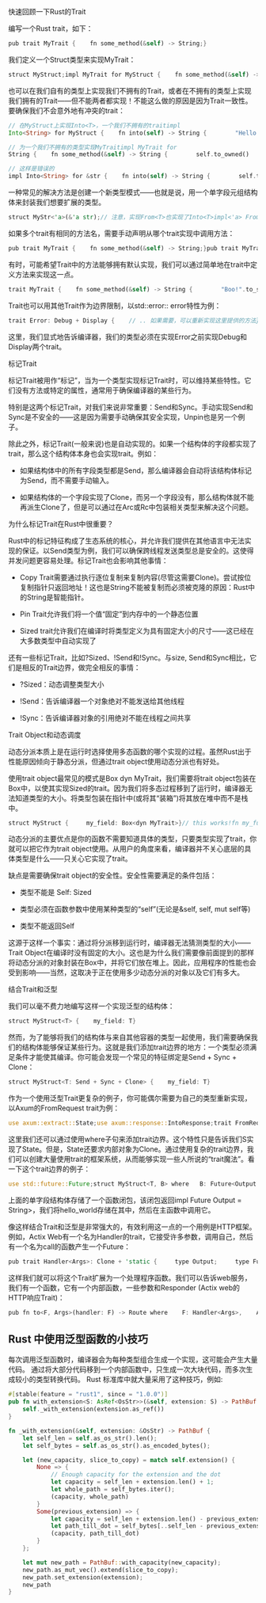 快速回顾一下Rust的Trait

编写一个Rust trait，如下：

```rust
pub trait MyTrait {    fn some_method(&self) -> String;}
```

  

我们定义一个Struct类型来实现MyTrait：

```rust
struct MyStruct;impl MyTrait for MyStruct {    fn some_method(&self) -> String {        "Hi from some_method!".to_string()    }}
```

  

也可以在我们自有的类型上实现我们不拥有的Trait，或者在不拥有的类型上实现我们拥有的Trait——但不能两者都实现！不能这么做的原因是因为Trait一致性。要确保我们不会意外地有冲突的trait：

```rust
// 在MyStruct上实现Into<T>，一个我们不拥有的traitimpl 
Into<String> for MyStruct {    fn into(self) -> String {        "Hello world!".to_string()    }}

// 为一个我们不拥有的类型实现MyTraitimpl MyTrait for 
String {    fn some_method(&self) -> String {        self.to_owned()    }}

// 这样是错误的
impl Into<String> for &str {    fn into(self) -> String {        self.to_owned()    }}
```

  

一种常见的解决方法是创建一个新类型模式——也就是说，用一个单字段元组结构体来封装我们想要扩展的类型。

```rust
struct MyStr<'a>(&'a str);// 注意，实现From<T>也实现了Into<T>impl<'a> From<MyStr<'a>> for String {    fn from(string: MyStr<'a>) -> String {        string.0.to_owned()    }}
```

  

如果多个trait有相同的方法名，需要手动声明从哪个trait实现中调用方法：

```rust
pub trait MyTrait {    fn some_method(&self) -> String;}pub trait MyTraitTwo {    fn some_method(&self) -> i32;}struct MyStruct;impl MyTrait for MyStruct {    fn some_method(&self) -> String {        "Hi from some_method!".to_string()    }}impl MyTraitTwo for MyStruct {    fn some_method(&self) -> i32 {        42    }}fn main() {    let my_struct = MyStruct;    println!("{}", MyTraitTwo::some_method(&my_struct));}
```

  

有时，可能希望Trait中的方法能够拥有默认实现，我们可以通过简单地在trait中定义方法来实现这一点。

```rust
trait MyTrait {    fn some_method(&self) -> String {        "Boo!".to_string()    }}
```

Trait也可以用其他Trait作为边界限制，以std::error:: error特性为例：

```rust
trait Error: Debug + Display {    // .. 如果需要，可以重新实现这里提供的方法}
```

这里，我们显式地告诉编译器，我们的类型必须在实现Error之前实现Debug和Display两个trait。

  

  

标记Trait

标记Trait被用作“标记”，当为一个类型实现标记Trait时，可以维持某些特性。它们没有方法或特定的属性，通常用于确保编译器的某些行为。

特别是这两个标记Trait，对我们来说非常重要：Send和Sync。手动实现Send和Sync是不安全的——这是因为需要手动确保其安全实现，Unpin也是另一个例子。

除此之外，标记Trait(一般来说)也是自动实现的。如果一个结构体的字段都实现了trait，那么这个结构体本身也会实现trait。例如：

- 如果结构体中的所有字段类型都是Send，那么编译器会自动将该结构体标记为Send，而不需要手动输入。
    
- 如果结构体的一个字段实现了Clone，而另一个字段没有，那么结构体就不能再派生Clone了，但是可以通过在Arc或Rc中包装相关类型来解决这个问题。
    

为什么标记Trait在Rust中很重要？

Rust中的标记特征构成了生态系统的核心，并允许我们提供在其他语言中无法实现的保证。以Send类型为例，我们可以确保跨线程发送类型总是安全的。这使得并发问题更容易处理。标记Trait也会影响其他事情：

- Copy Trait需要通过执行逐位复制来复制内容(尽管这需要Clone)。尝试按位复制指针只返回地址！这也是String不能被复制而必须被克隆的原因：Rust中的String是智能指针。
    
- Pin Trait允许我们将一个值“固定”到内存中的一个静态位置
    
- Sized trait允许我们在编译时将类型定义为具有固定大小的尺寸——这已经在大多数类型中自动实现了
    

还有一些标记Trait，比如?Sized、!Send和!Sync。与size, Send和Sync相比，它们是相反的Trait边界，做完全相反的事情：

- ?Sized：动态调整类型大小
    
- !Send：告诉编译器一个对象绝对不能发送给其他线程
    
- !Sync：告诉编译器对象的引用绝对不能在线程之间共享
    

Trait Object和动态调度

动态分派本质上是在运行时选择使用多态函数的哪个实现的过程。虽然Rust出于性能原因倾向于静态分派，但通过trait object使用动态分派也有好处。

使用trait object最常见的模式是Box dyn MyTrait，我们需要将trait object包装在Box中，以使其实现Sized的trait。因为我们将多态过程移到了运行时，编译器无法知道类型的大小。将类型包装在指针中(或将其“装箱”)将其放在堆中而不是栈中。

  

```rust
struct MyStruct {     my_field: Box<dyn MyTrait>}// this works!fn my_function(my_item: Box<dyn MyTrait>) {     // .. some code here}// this doesn't!fn my_function(my_item: dyn MyTrait) {     // .. some code here}trait MySizedTrait: Sized {    fn some_method(&self) -> String {        "Boo!".to_string()    }}// 由于大小限制而无法编译的非法结构体struct MyStruct {    my_field: Box<dyn MySizedTrait>}
```

动态分派的主要优点是你的函数不需要知道具体的类型，只要类型实现了trait，你就可以把它作为trait object使用。从用户的角度来看，编译器并不关心底层的具体类型是什么——只关心它实现了trait。

缺点是需要确保trait object的安全性。安全性需要满足的条件包括：

- 类型不能是 Self: Sized
    
- 类型必须在函数参数中使用某种类型的“self”(无论是&self, self, mut self等)
    
- 类型不能返回Self
    

这源于这样一个事实：通过将分派移到运行时，编译器无法猜测类型的大小——Trait Object在编译时没有固定的大小。这也是为什么我们需要像前面提到的那样将动态分派的对象封装在Box中，并将它们放在堆上。因此，应用程序的性能也会受到影响——当然，这取决于正在使用多少动态分派的对象以及它们有多大。

  

  

结合Trait和泛型

我们可以毫不费力地编写这样一个实现泛型的结构体：

```rust
struct MyStruct<T> {    my_field: T}
```

然而，为了能够将我们的结构体与来自其他容器的类型一起使用，我们需要确保我们的结构体能够保证某些行为。这就是我们添加trait边界的地方：一个类型必须满足条件才能使其编译。你可能会发现一个常见的特征绑定是Send + Sync + Clone：

```rust
struct MyStruct<T: Send + Sync + Clone> {    my_field: T}
```

作为一个使用泛型Trait更复杂的例子，你可能偶尔需要为自己的类型重新实现，以Axum的FromRequest trait为例：

```rust
use axum::extract::State;use axum::response::IntoResponse;trait FromRequest<S>   where S: State    {    type Rejection: IntoResponse;    fn from_request(r: Request, _state: S) -> Result<Self, Self::Rejection>;}
```

这里我们还可以通过使用where子句来添加trait边界。这个特性只是告诉我们S实现了State。但是，State还要求内部对象为Clone。通过使用复杂的trait边界，我们可以创建大量使用trait的框架系统，从而能够实现一些人所说的“trait魔法”。看一下这个trait边界的例子：

```rust
use std::future::Future;struct MyStruct<T, B> where   B: Future<Output = String>,   T: Fn() -> B{    my_field: T}#[tokio::main]async fn main() {    let my_struct = MyStruct { my_field: hello_world };    let my_future = (my_struct.my_field)();    println!("{:?}", my_future.await);}async fn hello_world() -> String {    "Hello world!".to_string()}
```

上面的单字段结构体存储了一个函数闭包，该闭包返回impl Future Output = String>，我们将hello_world存储在其中，然后在主函数中调用它。

像这样结合Trait和泛型是非常强大的，有效利用这一点的一个用例是HTTP框架。例如，Actix Web有一个名为Handler<Args>的trait，它接受许多参数，调用自己，然后有一个名为call的函数产生一个Future：

```rust
pub trait Handler<Args>: Clone + 'static {     type Output;     type Future: Future<Output = Self::Output>;     fn call(&self, args: Args) -> Self::Future;}
```

这样我们就可以将这个Trait扩展为一个处理程序函数。我们可以告诉web服务，我们有一个函数，它有一个内部函数，一些参数和Responder (Actix web的HTTP响应Trait)：

```rust
pub fn to<F, Args>(handler: F) -> Route where    F: Handler<Args>,    Args: FromRequest + 'static,    F::Output: Responder + 'static {    // .. the actual function  code here}
```

## Rust 中使用泛型函数的小技巧

每次调用泛型函数时，编译器会为每种类型组合生成一个实现，这可能会产生大量代码。
通过将大部分代码移到一个内部函数中，只生成一次大块代码，而多次生成较小的类型转换代码。
Rust 标准库中就大量采用了这种技巧，例如:

```rust
#[stable(feature = "rust1", since = "1.0.0")]
pub fn with_extension<S: AsRef<OsStr>>(&self, extension: S) -> PathBuf {
    self._with_extension(extension.as_ref())
}

fn _with_extension(&self, extension: &OsStr) -> PathBuf {
    let self_len = self.as_os_str().len();
    let self_bytes = self.as_os_str().as_encoded_bytes();

    let (new_capacity, slice_to_copy) = match self.extension() {
        None => {
            // Enough capacity for the extension and the dot
            let capacity = self_len + extension.len() + 1;
            let whole_path = self_bytes.iter();
            (capacity, whole_path)
        }
        Some(previous_extension) => {
            let capacity = self_len + extension.len() - previous_extension.len();
            let path_till_dot = self_bytes[..self_len - previous_extension.len()].iter();
            (capacity, path_till_dot)
        }
    };

    let mut new_path = PathBuf::with_capacity(new_capacity);
    new_path.as_mut_vec().extend(slice_to_copy);
    new_path.set_extension(extension);
    new_path
}
```